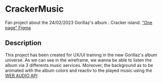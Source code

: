 # CrackerMusic
Fan project about the 24/02/2023 Gorillaz's album : Cracker island. 
["One page" Figma](https://www.figma.com/file/DzisECDtdLAua38NwQWofc/CrackerMusic?node-id=0%3A1&t=lhPleUOF9514jqni-1)

## Description
This project has been created for UX/UI training in the new Gorillaz's album universe. 
As we can see in the wireframe, we wanna be able to listen the album via 3 differents music services.
Moreover, the background as to be animated with the album colors and reactiv to the played music using the [WEB AUDIO API](https://developer.mozilla.org/en-US/docs/web/api/web_audio_api)
